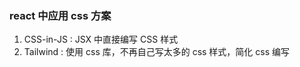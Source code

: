 ### react 中应用 css 方案
1. CSS-in-JS : JSX 中直接编写 CSS 样式
2. Tailwind : 使用 css 库，不再自己写太多的 css 样式，简化 css 编写